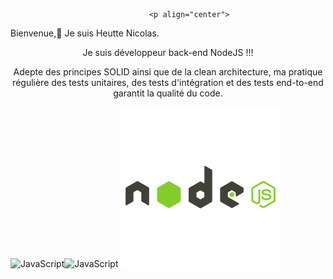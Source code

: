                                    <p align="center">
Bienvenue,👋
Je suis Heutte Nicolas.
  
</p>                                        
<p align="center">
Je suis développeur back-end NodeJS !!!
</p>


<p align="center">
Adepte des principes SOLID ainsi que de la clean architecture, ma pratique régulière des tests unitaires, des tests d'intégration et des tests end-to-end garantit la qualité du code. 
</p>

![JavaScript](https://img.shields.io/badge/-JavaScript-yellow)![JavaScript](https://img.shields.io/badge/-Node-Js)
![JavaScript](https://raw.githubusercontent.com/devicons/devicon/master/icons/nodejs/nodejs-original-wordmark.svg)


   

